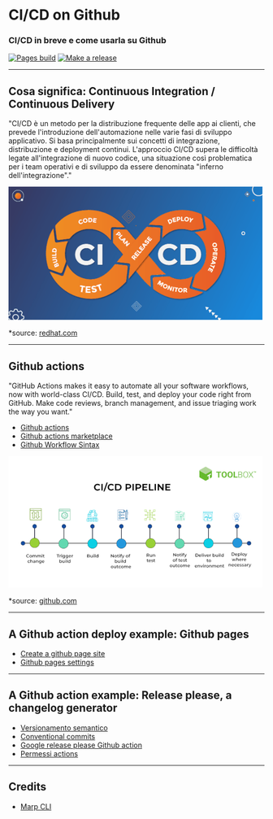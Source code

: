 # CI/CD on Github

### CI/CD in breve e come usarla su Github

[![Pages build](https://github.com/mbaroncini/github_ci/actions/workflows/pages/pages-build-deployment/badge.svg)](https://github.com/mbaroncini/github_ci/actions/workflows/pages/pages-build-deployment)
[![Make a release](https://github.com/mbaroncini/github_ci/actions/workflows/release_please.yml/badge.svg)](https://github.com/mbaroncini/github_ci/actions/workflows/release_please.yml)

---

## Cosa significa: Continuous Integration / Continuous Delivery

"CI/CD è un metodo per la distribuzione frequente delle app ai clienti, che prevede l'introduzione dell'automazione nelle varie fasi di sviluppo applicativo. Si basa principalmente sui concetti di integrazione, distribuzione e deployment continui. L'approccio CI/CD supera le difficoltà legate all'integrazione di nuovo codice, una situazione così problematica per i team operativi e di sviluppo da essere denominata "inferno dell'integrazione"."

![devops](img/devops.png)

\*source: [redhat.com](https://www.redhat.com/it/topics/devops/what-is-ci-cd)

---

## Github actions

"GitHub Actions makes it easy to automate all your software workflows, now with world-class CI/CD. Build, test, and deploy your code right from GitHub. Make code reviews, branch management, and issue triaging work the way you want."

- [Github actions](https://github.com/features/actions)
- [Github actions marketplace](https://github.com/marketplace?query=sort%3Apopularity-desc&type=actions)
- [Github Workflow Sintax](https://docs.github.com/en/actions/using-workflows/workflow-syntax-for-github-actions)

![pipeline](img/pipeline.png)

\*source: [github.com](https://github.com/features/actions)

---

## A Github action deploy example: Github pages

- [Create a github page site](https://docs.github.com/en/pages/getting-started-with-github-pages/creating-a-github-pages-site)
- [Github pages settings](https://github.com/mbaroncini/github_ci/settings/pages)

---

## A Github action example: Release please, a changelog generator

- [Versionamento semantico](https://semver.org/lang/it/)
- [Conventional commits](https://www.conventionalcommits.org/en/v1.0.0/)
- [Google release please Github action](https://github.com/marketplace/actions/release-please-action)
- [Permessi actions](https://github.com/mbaroncini/github_ci/settings/actions)

---

## Credits

- [Marp CLI](https://github.com/marp-team/marp-cli)
